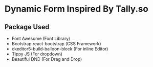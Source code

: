 # Dynamic Form Inspired By Tally.so

## Package Used
- Font Awesome (Font Library)
- Bootstrap react-bootstrap (CSS Framework)
- ckeditor5-build-balloon-block (For inline Editor)
- Tippy JS (For dropdown)
- Beautiful DND (For Drag and Drop)
